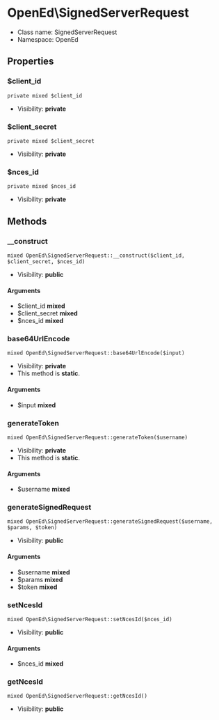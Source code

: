 OpenEd\SignedServerRequest
===============






* Class name: SignedServerRequest
* Namespace: OpenEd





Properties
----------


### $client_id

    private mixed $client_id





* Visibility: **private**


### $client_secret

    private mixed $client_secret





* Visibility: **private**


### $nces_id

    private mixed $nces_id





* Visibility: **private**


Methods
-------


### __construct

    mixed OpenEd\SignedServerRequest::__construct($client_id, $client_secret, $nces_id)





* Visibility: **public**


#### Arguments
* $client_id **mixed**
* $client_secret **mixed**
* $nces_id **mixed**



### base64UrlEncode

    mixed OpenEd\SignedServerRequest::base64UrlEncode($input)





* Visibility: **private**
* This method is **static**.


#### Arguments
* $input **mixed**



### generateToken

    mixed OpenEd\SignedServerRequest::generateToken($username)





* Visibility: **private**
* This method is **static**.


#### Arguments
* $username **mixed**



### generateSignedRequest

    mixed OpenEd\SignedServerRequest::generateSignedRequest($username, $params, $token)





* Visibility: **public**


#### Arguments
* $username **mixed**
* $params **mixed**
* $token **mixed**



### setNcesId

    mixed OpenEd\SignedServerRequest::setNcesId($nces_id)





* Visibility: **public**


#### Arguments
* $nces_id **mixed**



### getNcesId

    mixed OpenEd\SignedServerRequest::getNcesId()





* Visibility: **public**



